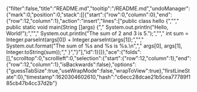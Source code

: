 {"filter":false,"title":"README.md","tooltip":"/README.md","undoManager":{"mark":0,"position":0,"stack":[[{"start":{"row":0,"column":0},"end":{"row":12,"column":1},"action":"insert","lines":["public class hello {","","  public static void main(String []args) {","    System.out.println(\"Hello, World!\");","","    System.out.println(\"The sum of 2 and 3 is 5.\");","","    int sum = Integer.parseInt(args[0]) + Integer.parseInt(args[1]);","","    System.out.format(\"The sum of %s and %s is %s.\\n\",","      args[0], args[1], Integer.toString(sum));","  }","}"],"id":1}]]},"ace":{"folds":[],"scrolltop":0,"scrollleft":0,"selection":{"start":{"row":12,"column":1},"end":{"row":12,"column":1},"isBackwards":false},"options":{"guessTabSize":true,"useWrapMode":false,"wrapToView":true},"firstLineState":0},"timestamp":1620304602610,"hash":"c6ecc28dcae21b5cea77789f185cb47b4cc37d2b"}